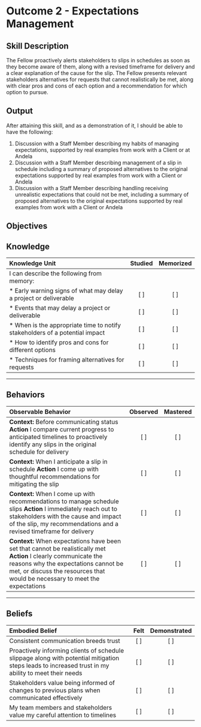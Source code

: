 # Outcome 2 - Expectations Management

**Skill Description**
----------

The Fellow proactively alerts stakeholders to slips in schedules as soon as they become aware of them, along with a revised timeframe for delivery and a clear explanation of the cause for the slip.  The Fellow presents relevant stakeholders alternatives for requests that cannot realistically be met, along with clear pros and cons of each option and a recommendation for which option to pursue.



**Output**
----------
After attaining this skill, and as a demonstration of it, I should be able to have the following:

1. Discussion with a Staff Member describing my habits of managing expectations, supported by real examples from work with a Client or at Andela
2. Discussion with a Staff Member describing management of a slip in schedule including a summary of proposed alternatives to the original expectations supported by real examples from work with a Client or Andela
3. Discussion with a Staff Member describing handling receiving unrealistic expectations that could not be met, including a summary of proposed alternatives to the original expectations supported by real examples from work with a Client or Andela



**Objectives**
----------
## **Knowledge**


| Knowledge Unit   |      Studied      | Memorized |
|:-------------|:------------------:|:--------:|
| I can describe the following from memory: | | |
| * Early warning signs of what may delay a project or deliverable | [ ] | [ ] |
| * Events that may delay a project or deliverable | [ ] | [ ] |
| * When is the appropriate time to notify stakeholders of a potential impact | [ ] | [ ] |
| * How to identify pros and cons for different options  | [ ] | [ ] |
| * Techniques for framing alternatives for requests | [ ] | [ ] |



----------


## **Behaviors**

| Observable Behavior   |      Observed      | Mastered |
|:-------------|:------------------:|:--------:|
| **Context:** Before communicating status **Action** I compare current progress to anticipated timelines to proactively identify any slips in the original schedule for delivery | [ ] | [ ] |
| **Context:** When I anticipate a slip in schedule **Action** I come up with thoughtful recommendations for mitigating the slip | [ ] | [ ] |
| **Context:** When I come up with recommendations to manage schedule slips **Action** I immediately reach out to stakeholders with the cause and impact of the slip, my recommendations and a revised timeframe for delivery | [ ] | [ ] |
| **Context:** When expectations have been set that cannot be realistically met **Action** I clearly communicate the reasons why the expectations cannot be met, or discuss the resources that would be necessary to meet the expectations | [ ] | [ ] |

----------


## **Beliefs**


| Embodied Belief   |      Felt      | Demonstrated |
|:-------------|:------------------:|:--------:|
| Consistent communication breeds trust | [ ] | [ ] |
| Proactively informing clients of schedule slippage along with potential mitigation steps leads to increased trust in my ability to meet their needs | [ ] | [ ] |
| Stakeholders value being informed of changes to previous plans when communicated effectively  | [ ] | [ ] |
| My team members and stakeholders value my careful attention to timelines  | [ ] | [ ] |
